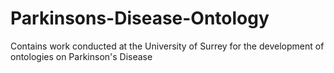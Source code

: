 # Parkinsons-Disease-Ontology
Contains work conducted at the University of Surrey for the development of ontologies on Parkinson's Disease
